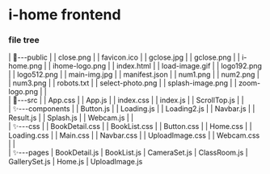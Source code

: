 # i-home frontend


### file tree

|   🎈---public
|   |       close.png
|   |       favicon.ico
|   |       gclose.jpg
|   |       gclose.png
|   |       i-home.png
|   |       ihome-logo.png
|   |       index.html
|   |       load-image.gif
|   |       logo192.png
|   |       logo512.png
|   |       main-img.jpg
|   |       manifest.json
|   |       num1.png
|   |       num2.png
|   |       num3.png
|   |       robots.txt
|   |       select-photo.png
|   |       splash-image.png
|   |       zoom-logo.png
|   |       
|   🎈---src
|       |   App.css
|       |   App.js
|       |   index.css
|       |   index.js
|       |   ScrollTop.js
|       |   
|       ✨---components
|       |       Button.js
|       |       Loading.js
|       |       Loading2.js
|       |       Navbar.js
|       |       Result.js
|       |       Splash.js
|       |       Webcam.js
|       |       
|       ✨---css
|       |       BookDetail.css
|       |       BookList.css
|       |       Button.css
|       |       Home.css
|       |       Loading.css
|       |       Main.css
|       |       Navbar.css
|       |       UploadImage.css
|       |       Webcam.css
|       |       
|       ✨---pages
|               BookDetail.js
|               BookList.js
|               CameraSet.js
|               ClassRoom.js
|               GallerySet.js
|               Home.js
|               UploadImage.js

